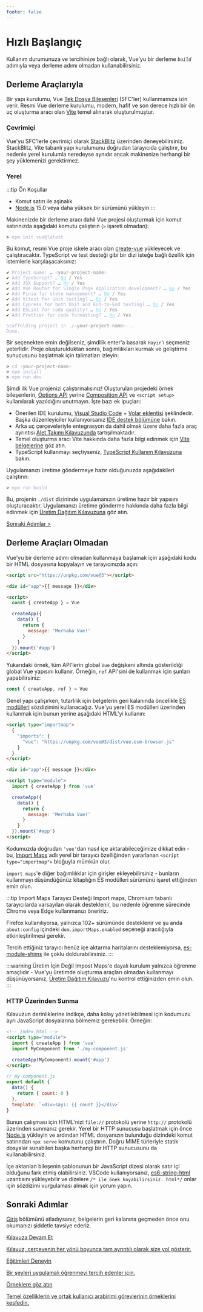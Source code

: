 ```yaml
---
footer: false
---
```


# Hızlı Başlangıç

Kullanım durumunuza ve tercihinize bağlı olarak, Vue'yu bir derleme _`build`_ adımıyla veya derleme adımı olmadan kullanabilirsiniz.

## Derleme Araçlarıyla

Bir yapı kurulumu, Vue [Tek Dosya Bileşenleri](/guide/scaling-up/sfc) (SFC'ler) kullanmamıza izin verir. Resmi Vue derleme kurulumu, modern, hafif ve son derece hızlı bir ön uç oluşturma aracı olan [Vite](https://vitejs.dev) temel alınarak oluşturulmuştur.

### Çevrimiçi

Vue'yu SFC'lerle çevrimiçi olarak [StackBlitz](https://vite.new/vue) üzerinden deneyebilirsiniz. StackBlitz, Vite tabanlı yapı kurulumunu doğrudan tarayıcıda çalıştırır, bu nedenle yerel kurulumla neredeyse aynıdır ancak makinenize herhangi bir şey yüklemenizi gerektirmez.

### Yerel

:::tip Ön Koşullar

- Komut satırı ile aşinalık
- [Node.js](https://nodejs.org/) 15.0 veya daha yüksek bir sürümünü yükleyin
  :::

Makinenizde bir derleme aracı dahil Vue projesi oluşturmak için komut satırınızda aşağıdaki komutu çalıştırın (`>` işareti olmadan):

<div class="language-sh"><pre><code><span class="line"><span style="color:var(--vt-c-green);">&gt;</span> <span style="color:#A6ACCD;">npm init vue@latest</span></span></code></pre></div>

Bu komut, resmi Vue proje iskele aracı olan [create-vue](https://github.com/vuejs/create-vue) yükleyecek ve çalıştıracaktır. TypeScript ve test desteği gibi bir dizi isteğe bağlı özellik için istemlerle karşılaşacaksınız:

<div class="language-sh"><pre><code><span style="color:var(--vt-c-green);">✔</span> <span style="color:#A6ACCD;">Project name: <span style="color:#888;">… <span style="color:#89DDFF;">&lt;</span><span style="color:#888;">your-project-name</span><span style="color:#89DDFF;">&gt;</span></span></span>
<span style="color:var(--vt-c-green);">✔</span> <span style="color:#A6ACCD;">Add TypeScript? <span style="color:#888;">… <span style="color:#89DDFF;text-decoration:underline">No</span> / Yes</span></span>
<span style="color:var(--vt-c-green);">✔</span> <span style="color:#A6ACCD;">Add JSX Support? <span style="color:#888;">… <span style="color:#89DDFF;text-decoration:underline">No</span> / Yes</span></span>
<span style="color:var(--vt-c-green);">✔</span> <span style="color:#A6ACCD;">Add Vue Router for Single Page Application development? <span style="color:#888;">… <span style="color:#89DDFF;text-decoration:underline">No</span> / Yes</span></span>
<span style="color:var(--vt-c-green);">✔</span> <span style="color:#A6ACCD;">Add Pinia for state management? <span style="color:#888;">… <span style="color:#89DDFF;text-decoration:underline">No</span> / Yes</span></span>
<span style="color:var(--vt-c-green);">✔</span> <span style="color:#A6ACCD;">Add Vitest for Unit testing? <span style="color:#888;">… <span style="color:#89DDFF;text-decoration:underline">No</span> / Yes</span></span>
<span style="color:var(--vt-c-green);">✔</span> <span style="color:#A6ACCD;">Add Cypress for both Unit and End-to-End testing? <span style="color:#888;">… <span style="color:#89DDFF;text-decoration:underline">No</span> / Yes</span></span>
<span style="color:var(--vt-c-green);">✔</span> <span style="color:#A6ACCD;">Add ESLint for code quality? <span style="color:#888;">… <span style="color:#89DDFF;text-decoration:underline">No</span> / Yes</span></span>
<span style="color:var(--vt-c-green);">✔</span> <span style="color:#A6ACCD;">Add Prettier for code formatting? <span style="color:#888;">… <span style="color:#89DDFF;text-decoration:underline">No</span> / Yes</span></span>
<span></span>
<span style="color:#A6ACCD;">Scaffolding project in ./<span style="color:#89DDFF;">&lt;</span><span style="color:#888;">your-project-name</span><span style="color:#89DDFF;">&gt;</span>...</span>
<span style="color:#A6ACCD;">Done.</span></code></pre></div>

Bir seçenekten emin değilseniz, şimdilik enter'a basarak `Hayır`'ı seçmeniz yeterlidir. Proje oluşturulduktan sonra, bağımlılıkları kurmak ve geliştirme sunucusunu başlatmak için talimatları izleyin:

<div class="language-sh"><pre><code><span class="line"><span style="color:var(--vt-c-green);">&gt; </span><span style="color:#A6ACCD;">cd</span><span style="color:#A6ACCD;"> </span><span style="color:#89DDFF;">&lt;</span><span style="color:#888;">your-project-name</span><span style="color:#89DDFF;">&gt;</span></span>
<span class="line"><span style="color:var(--vt-c-green);">&gt; </span><span style="color:#A6ACCD;">npm install</span></span>
<span class="line"><span style="color:var(--vt-c-green);">&gt; </span><span style="color:#A6ACCD;">npm run dev</span></span>
<span class="line"></span></code></pre></div>

Şimdi ilk Vue projenizi çalıştırmalısınız! Oluşturulan projedeki örnek bileşenlerin, [Options API](/guide/introduction.html#options-api) yerine [Composition API](/guide/introduction.html#composition-api) ve `<script setup>` kullanılarak yazıldığını unutmayın. İşte bazı ek ipuçları:

- Önerilen IDE kurulumu, [Visual Studio Code](https://code.visualstudio.com/) + [Volar eklentisi](https://marketplace.visualstudio.com/items?itemName=Vue.volar) şeklindedir. Başka düzenleyiciler kullanıyorsanız [IDE destek bölümüne](/guide/scaling-up/tooling.html#ide-support) bakın.
- Arka uç çerçeveleriyle entegrasyon da dahil olmak üzere daha fazla araç ayrıntısı [Alet Takımı Kılavuzunda](/guide/scaling-up/tooling.html) tartışılmaktadır.
- Temel oluşturma aracı Vite hakkında daha fazla bilgi edinmek için [Vite belgelerine](https://vitejs.dev) göz atın.
- TypeScript kullanmayı seçtiyseniz, [TypeScript Kullanım Kılavuzuna](typescript/overview.html) bakın.

Uygulamanızı üretime göndermeye hazır olduğunuzda aşağıdakileri çalıştırın:

<div class="language-sh"><pre><code><span class="line"><span style="color:var(--vt-c-green);">&gt; </span><span style="color:#A6ACCD;">npm run build</span></span>
<span class="line"></span></code></pre></div>

Bu, projenin `./dist` dizininde uygulamanızın üretime hazır bir yapısını oluşturacaktır. Uygulamanızı üretime gönderme hakkında daha fazla bilgi edinmek için [Üretim Dağıtım Kılavuzuna](/guide/best-practices/production-deployment.html) göz atın.

[Sonraki Adımlar >](#next-steps)

## Derleme Araçları Olmadan

Vue'yu bir derleme adımı olmadan kullanmaya başlamak için aşağıdaki kodu bir HTML dosyasına kopyalayın ve tarayıcınızda açın:

```html
<script src="https://unpkg.com/vue@3"></script>

<div id="app">{{ message }}</div>

<script>
  const { createApp } = Vue

  createApp({
    data() {
      return {
        message: 'Merhaba Vue!'
      }
    }
  }).mount('#app')
</script>
```

Yukarıdaki örnek, tüm API'lerin global `Vue` değişkeni altında gösterildiği global Vue yapısını kullanır. Örneğin, `ref` API'sini de kullanmak için şunları yapabilirsiniz:

```js
const { createApp, ref } = Vue
```

Genel yapı çalışırken, tutarlılık için belgelerin geri kalanında öncelikle [ES modülleri](https://developer.mozilla.org/en-US/docs/Web/JavaScript/Guide/Modules) sözdizimini kullanacağız. Vue'yu yerel ES modülleri üzerinden kullanmak için bunun yerine aşağıdaki HTML'yi kullanın:

```html
<script type="importmap">
  {
    "imports": {
      "vue": "https://unpkg.com/vue@3/dist/vue.esm-browser.js"
    }
  }
</script>

<div id="app">{{ message }}</div>

<script type="module">
  import { createApp } from 'vue'

  createApp({
    data() {
      return {
        message: 'Merhaba Vue!'
      }
    }
  }).mount('#app')
</script>
```

Kodumuzda doğrudan `'vue'`dan nasıl içe aktarabileceğimize dikkat edin - bu, [Import Maps](https://caniuse.com/import-maps) adlı yerel bir tarayıcı özelliğinden yararlanan `<script type="importmap">` bloğuyla mümkün olur.

`import maps`'e diğer bağımlılıklar için girişler ekleyebilirsiniz - bunların kullanmayı düşündüğünüz kitaplığın ES modülleri sürümünü işaret ettiğinden emin olun.

:::tip Import Maps Tarayıcı Desteği
Import maps, Chromium tabanlı tarayıcılarda varsayılan olarak desteklenir, bu nedenle öğrenme sürecinde Chrome veya Edge kullanmanızı öneririz.

Firefox kullanılıyorsa, yalnızca 102+ sürümünde desteklenir ve şu anda `about:config` içindeki `dom.importMaps.enabled` seçeneği aracılığıyla etkinleştirilmesi gerekir.

Tercih ettiğiniz tarayıcı henüz içe aktarma haritalarını desteklemiyorsa, [es-module-shims](https://github.com/guybedford/es-module-shims) ile çoklu doldurabilirsiniz.
:::

:::warning Üretim İçin Değil
Impost Maps'e dayalı kurulum yalnızca öğrenme amaçlıdır - Vue'yu üretimde oluşturma araçları olmadan kullanmayı düşünüyorsanız, [Üretim Dağıtım Kılavuzu](/guide/best-practices/production-deployment.html#without-build-tools)'nu kontrol ettiğinizden emin olun.
:::

### HTTP Üzerinden Sunma

Kılavuzun derinliklerine indikçe, daha kolay yönetilebilmesi için kodumuzu ayrı JavaScript dosyalarına bölmemiz gerekebilir. Örneğin:

```html
<!-- index.html -->
<script type="module">
  import { createApp } from 'vue'
  import MyComponent from './my-component.js'

  createApp(MyComponent).mount('#app')
</script>
```

```js
// my-component.js
export default {
  data() {
    return { count: 0 }
  },
  template: `<div>sayı: {{ count }}</div>`
}
```

Bunun çalışması için HTML'nizi `file://` protokolü yerine `http://` protokolü üzerinden sunmanız gerekir. Yerel bir HTTP sunucusu başlatmak için önce [Node.js](https://nodejs.org/en/) yükleyin ve ardından HTML dosyanızın bulunduğu dizindeki komut satırından `npx serve` komutunu çalıştırın. Doğru MIME türleriyle statik dosyalar sunabilen başka herhangi bir HTTP sunucusunu da kullanabilirsiniz.

İçe aktarılan bileşenin şablonunun bir JavaScript dizesi olarak satır içi olduğunu fark etmiş olabilirsiniz. VSCode kullanıyorsanız, [es6-string-html](https://marketplace.visualstudio.com/items?itemName=Tobermory.es6-string-html) uzantısını yükleyebilir ve dizelere `/* ile önek koyabilirsiniz. html*/` onlar için sözdizimi vurgulaması almak için yorum yapın.

## Sonraki Adımlar

[Giriş](/guide/introduction) bölümünü atladıysanız, belgelerin geri kalanına geçmeden önce onu okumanızı şiddetle tavsiye ederiz.

<div class="vt-box-container next-steps">
  <a class="vt-box" href="/guide/essentials/application.html">
    <p class="next-steps-link">Kılavuza Devam Et</p>
    <p class="next-steps-caption">Kılavuz, çerçevenin her yönü boyunca tam ayrıntılı olarak size yol gösterir.</p>
  </a>
  <a class="vt-box" href="/tutorial/">
    <p class="next-steps-link">Eğitimleri Deneyin</p>
    <p class="next-steps-caption">Bir şeyleri uygulamalı öğrenmeyi tercih edenler için.</p>
  </a>
  <a class="vt-box" href="/examples/">
    <p class="next-steps-link">Örneklere göz atın</p>
    <p class="next-steps-caption">Temel özelliklerin ve ortak kullanıcı arabirimi görevlerinin örneklerini keşfedin.</p>
  </a>
</div>
